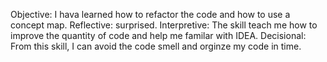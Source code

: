 Objective: I hava learned how to refactor the code and how to use a concept map.
Reflective:  surprised.
Interpretive: The skill teach me how to improve the quantity of code and help me familar with IDEA.
Decisional: From this skill, I can avoid the code smell and orginze my code in time.